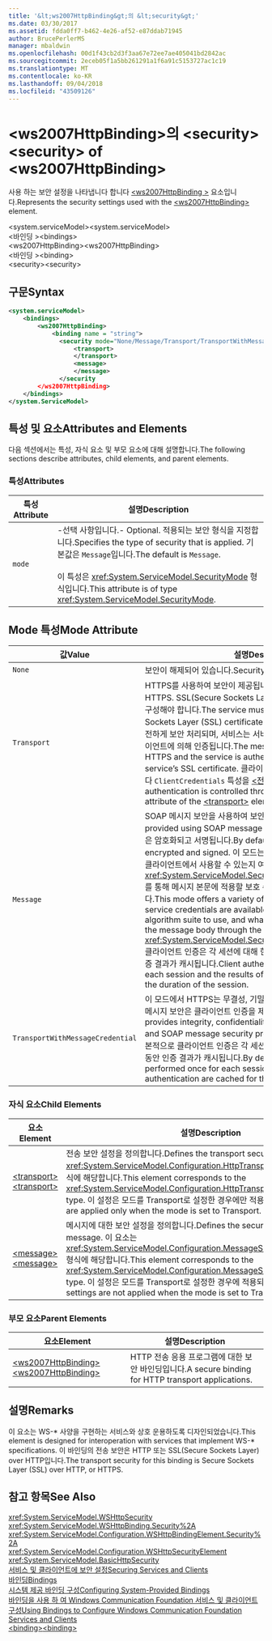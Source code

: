 ```yaml
---
title: '&lt;ws2007HttpBinding&gt;의 &lt;security&gt;'
ms.date: 03/30/2017
ms.assetid: fdda0ff7-b462-4e26-af52-e87ddab71945
author: BrucePerlerMS
manager: mbaldwin
ms.openlocfilehash: 00d1f43cb2d3f3aa67e72ee7ae405041bd2842ac
ms.sourcegitcommit: 2eceb05f1a5bb261291a1f6a91c5153727ac1c19
ms.translationtype: MT
ms.contentlocale: ko-KR
ms.lasthandoff: 09/04/2018
ms.locfileid: "43509126"
---
```

# <a name="ltsecuritygt-of-ltws2007httpbindinggt"></a><span data-ttu-id="57463-102">&lt;ws2007HttpBinding&gt;의 &lt;security&gt;</span><span class="sxs-lookup"><span data-stu-id="57463-102">&lt;security&gt; of &lt;ws2007HttpBinding&gt;</span></span>
<span data-ttu-id="57463-103">사용 하는 보안 설정을 나타냅니다 합니다 [ \<ws2007HttpBinding >](../../../../../docs/framework/configure-apps/file-schema/wcf/ws2007httpbinding.md) 요소입니다.</span><span class="sxs-lookup"><span data-stu-id="57463-103">Represents the security settings used with the [\<ws2007HttpBinding>](../../../../../docs/framework/configure-apps/file-schema/wcf/ws2007httpbinding.md) element.</span></span>  
  
 <span data-ttu-id="57463-104">\<system.serviceModel></span><span class="sxs-lookup"><span data-stu-id="57463-104">\<system.serviceModel></span></span>  
<span data-ttu-id="57463-105">\<바인딩 ></span><span class="sxs-lookup"><span data-stu-id="57463-105">\<bindings></span></span>  
<span data-ttu-id="57463-106">\<ws2007HttpBinding></span><span class="sxs-lookup"><span data-stu-id="57463-106">\<ws2007HttpBinding></span></span>  
<span data-ttu-id="57463-107">\<바인딩 ></span><span class="sxs-lookup"><span data-stu-id="57463-107">\<binding></span></span>  
<span data-ttu-id="57463-108">\<security></span><span class="sxs-lookup"><span data-stu-id="57463-108">\<security></span></span>  
  
## <a name="syntax"></a><span data-ttu-id="57463-109">구문</span><span class="sxs-lookup"><span data-stu-id="57463-109">Syntax</span></span>  
  
```xml  
<system.serviceModel>  
    <bindings>  
        <ws2007HttpBinding>  
            <binding name = "string">  
              <security mode="None/Message/Transport/TransportWithMessageCredential">  
                  <transport>  
                  </transport>  
                  <message>  
                  </message>  
              </security  
        </ws2007HttpBinding>  
    </bindings>  
</system.ServiceModel>  
```  
  
## <a name="attributes-and-elements"></a><span data-ttu-id="57463-110">특성 및 요소</span><span class="sxs-lookup"><span data-stu-id="57463-110">Attributes and Elements</span></span>  
 <span data-ttu-id="57463-111">다음 섹션에서는 특성, 자식 요소 및 부모 요소에 대해 설명합니다.</span><span class="sxs-lookup"><span data-stu-id="57463-111">The following sections describe attributes, child elements, and parent elements.</span></span>  
  
### <a name="attributes"></a><span data-ttu-id="57463-112">특성</span><span class="sxs-lookup"><span data-stu-id="57463-112">Attributes</span></span>  
  
|<span data-ttu-id="57463-113">특성</span><span class="sxs-lookup"><span data-stu-id="57463-113">Attribute</span></span>|<span data-ttu-id="57463-114">설명</span><span class="sxs-lookup"><span data-stu-id="57463-114">Description</span></span>|  
|---------------|-----------------|  
|`mode`|<span data-ttu-id="57463-115">-선택 사항입니다.</span><span class="sxs-lookup"><span data-stu-id="57463-115">-   Optional.</span></span> <span data-ttu-id="57463-116">적용되는 보안 형식을 지정합니다.</span><span class="sxs-lookup"><span data-stu-id="57463-116">Specifies the type of security that is applied.</span></span> <span data-ttu-id="57463-117">기본값은 `Message`입니다.</span><span class="sxs-lookup"><span data-stu-id="57463-117">The default is `Message`.</span></span><br /><br /> <span data-ttu-id="57463-118">이 특성은 <xref:System.ServiceModel.SecurityMode> 형식입니다.</span><span class="sxs-lookup"><span data-stu-id="57463-118">This attribute is of type <xref:System.ServiceModel.SecurityMode>.</span></span>|  
  
## <a name="mode-attribute"></a><span data-ttu-id="57463-119">Mode 특성</span><span class="sxs-lookup"><span data-stu-id="57463-119">Mode Attribute</span></span>  
  
|<span data-ttu-id="57463-120">값</span><span class="sxs-lookup"><span data-stu-id="57463-120">Value</span></span>|<span data-ttu-id="57463-121">설명</span><span class="sxs-lookup"><span data-stu-id="57463-121">Description</span></span>|  
|-----------|-----------------|  
|`None`|<span data-ttu-id="57463-122">보안이 해제되어 있습니다.</span><span class="sxs-lookup"><span data-stu-id="57463-122">Security is disabled.</span></span>|  
|`Transport`|<span data-ttu-id="57463-123">HTTPS를 사용하여 보안이 제공됩니다.</span><span class="sxs-lookup"><span data-stu-id="57463-123">Security is provided using HTTPS.</span></span> <span data-ttu-id="57463-124">SSL(Secure Sockets Layer) 인증서를 사용하여 서비스를 구성해야 합니다.</span><span class="sxs-lookup"><span data-stu-id="57463-124">The service must be configured with Secure Sockets Layer (SSL) certificates.</span></span> <span data-ttu-id="57463-125">메시지는 HTTPS를 사용하여 완전하게 보안 처리되며, 서비스는 서비스의 SSL 인증서를 사용하여 클라이언트에 의해 인증됩니다.</span><span class="sxs-lookup"><span data-stu-id="57463-125">The message is entirely secured using HTTPS and the service is authenticated by the client using the service’s SSL certificate.</span></span> <span data-ttu-id="57463-126">클라이언트 인증을 통해 제어 됩니다 합니다 `ClientCredentials` 특성을 [ \<전송 >](../../../../../docs/framework/configure-apps/file-schema/wcf/transport-of-ws2007httpbinding.md) 요소입니다.</span><span class="sxs-lookup"><span data-stu-id="57463-126">The client authentication is controlled through the `ClientCredentials` attribute of the [\<transport>](../../../../../docs/framework/configure-apps/file-schema/wcf/transport-of-ws2007httpbinding.md) element.</span></span>|  
|`Message`|<span data-ttu-id="57463-127">SOAP 메시지 보안을 사용하여 보안이 제공됩니다.</span><span class="sxs-lookup"><span data-stu-id="57463-127">Security is provided using SOAP message security.</span></span> <span data-ttu-id="57463-128">기본적으로 SOAP 본문은 암호화되고 서명됩니다.</span><span class="sxs-lookup"><span data-stu-id="57463-128">By default, the SOAP body is encrypted and signed.</span></span> <span data-ttu-id="57463-129">이 모드는 서비스 자격 증명을 out-of-band 클라이언트에서 사용할 수 있는지 여부, 사용할 알고리즘 모음 및 <xref:System.ServiceModel.Security.SecurityMessageProperty>를 통해 메시지 본문에 적용할 보호 수준과 같은 다양한 기능을 제공합니다.</span><span class="sxs-lookup"><span data-stu-id="57463-129">This mode offers a variety of features, such as whether the service credentials are available at the client out of band, the algorithm suite to use, and what level of protection to apply to the message body through the <xref:System.ServiceModel.Security.SecurityMessageProperty>.</span></span> <span data-ttu-id="57463-130">클라이언트 인증은 각 세션에 대해 한 번씩 수행되며 세션 기간 동안 인증 결과가 캐시됩니다.</span><span class="sxs-lookup"><span data-stu-id="57463-130">Client authentication is performed once for each session and the results of authentication are cached for the duration of the session.</span></span>|  
|`TransportWithMessageCredential`|<span data-ttu-id="57463-131">이 모드에서 HTTPS는 무결성, 기밀성 및 서버 인증을 제공하고 SOAP 메시지 보안은 클라이언트 인증을 제공합니다.</span><span class="sxs-lookup"><span data-stu-id="57463-131">In this mode, HTTPS provides integrity, confidentiality, and server authentication, and SOAP message security provides client authentication.</span></span> <span data-ttu-id="57463-132">기본적으로 클라이언트 인증은 각 세션에 대해 한 번씩 수행되며 세션 기간 동안 인증 결과가 캐시됩니다.</span><span class="sxs-lookup"><span data-stu-id="57463-132">By default, client authentication is performed once for each session and the results of authentication are cached for the duration of the session.</span></span>|  
  
### <a name="child-elements"></a><span data-ttu-id="57463-133">자식 요소</span><span class="sxs-lookup"><span data-stu-id="57463-133">Child Elements</span></span>  
  
|<span data-ttu-id="57463-134">요소</span><span class="sxs-lookup"><span data-stu-id="57463-134">Element</span></span>|<span data-ttu-id="57463-135">설명</span><span class="sxs-lookup"><span data-stu-id="57463-135">Description</span></span>|  
|-------------|-----------------|  
|[<span data-ttu-id="57463-136">\<transport></span><span class="sxs-lookup"><span data-stu-id="57463-136">\<transport></span></span>](../../../../../docs/framework/configure-apps/file-schema/wcf/transport-of-ws2007httpbinding.md)|<span data-ttu-id="57463-137">전송 보안 설정을 정의합니다.</span><span class="sxs-lookup"><span data-stu-id="57463-137">Defines the transport security settings.</span></span> <span data-ttu-id="57463-138">이 요소는 <xref:System.ServiceModel.Configuration.HttpTransportSecurityElement> 형식에 해당합니다.</span><span class="sxs-lookup"><span data-stu-id="57463-138">This element corresponds to the <xref:System.ServiceModel.Configuration.HttpTransportSecurityElement> type.</span></span> <span data-ttu-id="57463-139">이 설정은 모드를 Transport로 설정한 경우에만 적용됩니다.</span><span class="sxs-lookup"><span data-stu-id="57463-139">These settings are applied only when the mode is set to Transport.</span></span>|  
|[<span data-ttu-id="57463-140">\<message></span><span class="sxs-lookup"><span data-stu-id="57463-140">\<message></span></span>](../../../../../docs/framework/configure-apps/file-schema/wcf/message-of-ws2007httpbinding.md)|<span data-ttu-id="57463-141">메시지에 대한 보안 설정을 정의합니다.</span><span class="sxs-lookup"><span data-stu-id="57463-141">Defines the security settings for the message.</span></span> <span data-ttu-id="57463-142">이 요소는 <xref:System.ServiceModel.Configuration.MessageSecurityOverHttpElement> 형식에 해당합니다.</span><span class="sxs-lookup"><span data-stu-id="57463-142">This element corresponds to the <xref:System.ServiceModel.Configuration.MessageSecurityOverHttpElement> type.</span></span> <span data-ttu-id="57463-143">이 설정은 모드를 Transport로 설정한 경우에 적용되지 않습니다.</span><span class="sxs-lookup"><span data-stu-id="57463-143">These settings are not applied when the mode is set to Transport.</span></span>|  
  
### <a name="parent-elements"></a><span data-ttu-id="57463-144">부모 요소</span><span class="sxs-lookup"><span data-stu-id="57463-144">Parent Elements</span></span>  
  
|<span data-ttu-id="57463-145">요소</span><span class="sxs-lookup"><span data-stu-id="57463-145">Element</span></span>|<span data-ttu-id="57463-146">설명</span><span class="sxs-lookup"><span data-stu-id="57463-146">Description</span></span>|  
|-------------|-----------------|  
|[<span data-ttu-id="57463-147">\<ws2007HttpBinding></span><span class="sxs-lookup"><span data-stu-id="57463-147">\<ws2007HttpBinding></span></span>](../../../../../docs/framework/configure-apps/file-schema/wcf/ws2007httpbinding.md)|<span data-ttu-id="57463-148">HTTP 전송 응용 프로그램에 대한 보안 바인딩입니다.</span><span class="sxs-lookup"><span data-stu-id="57463-148">A secure binding for HTTP transport applications.</span></span>|  
  
## <a name="remarks"></a><span data-ttu-id="57463-149">설명</span><span class="sxs-lookup"><span data-stu-id="57463-149">Remarks</span></span>  
 <span data-ttu-id="57463-150">이 요소는 WS-\* 사양을 구현하는 서비스와 상호 운용하도록 디자인되었습니다.</span><span class="sxs-lookup"><span data-stu-id="57463-150">This element is designed for interoperation with services that implement WS-\* specifications.</span></span> <span data-ttu-id="57463-151">이 바인딩의 전송 보안은 HTTP 또는 SSL(Secure Sockets Layer) over HTTP입니다.</span><span class="sxs-lookup"><span data-stu-id="57463-151">The transport security for this binding is Secure Sockets Layer (SSL) over HTTP, or HTTPS.</span></span>  
  
## <a name="see-also"></a><span data-ttu-id="57463-152">참고 항목</span><span class="sxs-lookup"><span data-stu-id="57463-152">See Also</span></span>  
 <xref:System.ServiceModel.WSHttpSecurity>  
 <xref:System.ServiceModel.WSHttpBinding.Security%2A>  
 <xref:System.ServiceModel.Configuration.WSHttpBindingElement.Security%2A>  
 <xref:System.ServiceModel.Configuration.WSHttpSecurityElement>  
 <xref:System.ServiceModel.BasicHttpSecurity>  
 [<span data-ttu-id="57463-153">서비스 및 클라이언트에 보안 설정</span><span class="sxs-lookup"><span data-stu-id="57463-153">Securing Services and Clients</span></span>](../../../../../docs/framework/wcf/feature-details/securing-services-and-clients.md)  
 [<span data-ttu-id="57463-154">바인딩</span><span class="sxs-lookup"><span data-stu-id="57463-154">Bindings</span></span>](../../../../../docs/framework/wcf/bindings.md)  
 [<span data-ttu-id="57463-155">시스템 제공 바인딩 구성</span><span class="sxs-lookup"><span data-stu-id="57463-155">Configuring System-Provided Bindings</span></span>](../../../../../docs/framework/wcf/feature-details/configuring-system-provided-bindings.md)  
 [<span data-ttu-id="57463-156">바인딩을 사용 하 여 Windows Communication Foundation 서비스 및 클라이언트 구성</span><span class="sxs-lookup"><span data-stu-id="57463-156">Using Bindings to Configure Windows Communication Foundation Services and Clients</span></span>](https://msdn.microsoft.com/library/bd8b277b-932f-472f-a42a-b02bb5257dfb)  
 [<span data-ttu-id="57463-157">\<binding></span><span class="sxs-lookup"><span data-stu-id="57463-157">\<binding></span></span>](../../../../../docs/framework/misc/binding.md)
